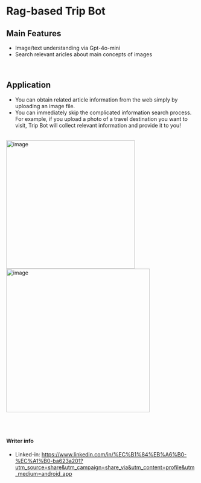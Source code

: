 # Rag-based Trip Bot

## Main Features
- Image/text understanding via Gpt-4o-mini 
- Search relevant aricles about main concepts of images  

<br/>
 
## Application
- You can obtain related article information from the web simply by uploading an image file.
- You can immediately skip the complicated information search process. For example, if you upload a photo of a travel destination you want to visit, Trip Bot will collect relevant information and provide it to you! 

<br/>

<img src=https://github.com/user-attachments/assets/2d8eb196-3d1d-4005-b663-bda7ce1ad67c alt='image' width=340/>
<image src=https://github.com/user-attachments/assets/9b49e1f3-f072-4139-9a17-bace2c0b6b77 alt='image' width=380/>

<br/><br/>

#### Writer info
- Linked-in:  https://www.linkedin.com/in/%EC%B1%84%EB%A6%B0-%EC%A1%B0-ba623a201?utm_source=share&utm_campaign=share_via&utm_content=profile&utm_medium=android_app 




